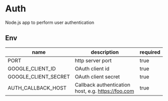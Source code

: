 # Auth

Node.js app to perform user authentication

## Env

| name                  | description                                        | required |
|-----------------------|----------------------------------------------------|----------|
| PORT                  | http server port                                   | true     |
| GOOGLE_CLIENT_ID      | OAuth client id                                    | true     |
| GOOGLE_CLIENT_SECRET  | OAuth client secret                                | true     |
| AUTH_CALLBACK_HOST    | Callback authentication host, e.g. https://foo.com | true     |